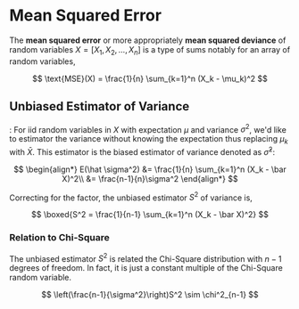 #  Mean Squared Error

The **mean squared error** or more appropriately **mean squared deviance** of random variables $X = [X_1, X_2, \ldots, X_n]$ is a type of sums notably for an array of random variables,

$$
\text{MSE}(X) = \frac{1}{n} \sum_{k=1}^n (X_k - \mu_k)^2
$$

## Unbiased Estimator of Variance
:	For iid random variables in $X$ with expectation $\mu$ and variance $\sigma^2$, we'd like to estimator the variance without knowing the expectation thus replacing $\mu_k$ with $\bar X$. This estimator is the biased estimator of variance denoted as $\hat \sigma^2$:

$$
\begin{align*}
E(\hat \sigma^2) &= \frac{1}{n} \sum_{k=1}^n (X_k - \bar X)^2\\
&= \frac{n-1}{n}\sigma^2
\end{align*}
$$

Correcting for the factor, the unbiased estimator $S^2$ of variance is,

$$
\boxed{S^2 = \frac{1}{n-1} \sum_{k=1}^n (X_k - \bar X)^2}
$$

### Relation to Chi-Square

The unbiased estimator $S^2$ is related the Chi-Square distribution with $n-1$ degrees of freedom. In fact, it is just a constant multiple of the Chi-Square random variable.

$$
\left(\frac{n-1}{\sigma^2}\right)S^2 \sim \chi^2_{n-1}
$$